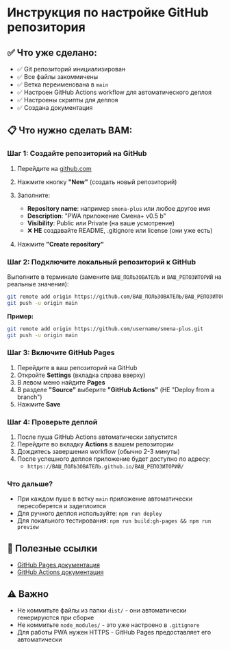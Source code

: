 # Инструкция по настройке GitHub репозитория

## ✅ Что уже сделано:

- ✅ Git репозиторий инициализирован
- ✅ Все файлы закоммичены
- ✅ Ветка переименована в `main`
- ✅ Настроен GitHub Actions workflow для автоматического деплоя
- ✅ Настроены скрипты для деплоя
- ✅ Создана документация

## 📋 Что нужно сделать ВАМ:

### Шаг 1: Создайте репозиторий на GitHub

1. Перейдите на [github.com](https://github.com)
2. Нажмите кнопку **"New"** (создать новый репозиторий)
3. Заполните:
   - **Repository name**: например `smena-plus` или любое другое имя
   - **Description**: "PWA приложение Смена+ v0.5 b"
   - **Visibility**: Public или Private (на ваше усмотрение)
   - ❌ **НЕ** создавайте README, .gitignore или license (они уже есть)

4. Нажмите **"Create repository"**

### Шаг 2: Подключите локальный репозиторий к GitHub

Выполните в терминале (замените `ВАШ_ПОЛЬЗОВАТЕЛЬ` и `ВАШ_РЕПОЗИТОРИЙ` на реальные значения):

```bash
git remote add origin https://github.com/ВАШ_ПОЛЬЗОВАТЕЛЬ/ВАШ_РЕПОЗИТОРИЙ.git
git push -u origin main
```

**Пример:**
```bash
git remote add origin https://github.com/username/smena-plus.git
git push -u origin main
```

### Шаг 3: Включите GitHub Pages

1. Перейдите в ваш репозиторий на GitHub
2. Откройте **Settings** (вкладка справа вверху)
3. В левом меню найдите **Pages**
4. В разделе **"Source"** выберите **"GitHub Actions"** (НЕ "Deploy from a branch")
5. Нажмите **Save**

### Шаг 4: Проверьте деплой

1. После пуша GitHub Actions автоматически запустится
2. Перейдите во вкладку **Actions** в вашем репозитории
3. Дождитесь завершения workflow (обычно 2-3 минуты)
4. После успешного деплоя приложение будет доступно по адресу:
   - `https://ВАШ_ПОЛЬЗОВАТЕЛЬ.github.io/ВАШ_РЕПОЗИТОРИЙ/`

### Что дальше?

- При каждом пуше в ветку `main` приложение автоматически пересоберется и задеплоится
- Для ручного деплоя используйте: `npm run deploy`
- Для локального тестирования: `npm run build:gh-pages && npm run preview`

## 🔗 Полезные ссылки

- [GitHub Pages документация](https://docs.github.com/en/pages)
- [GitHub Actions документация](https://docs.github.com/en/actions)

## ⚠️ Важно

- Не коммитьте файлы из папки `dist/` - они автоматически генерируются при сборке
- Не коммитьте `node_modules/` - это уже настроено в `.gitignore`
- Для работы PWA нужен HTTPS - GitHub Pages предоставляет его автоматически

